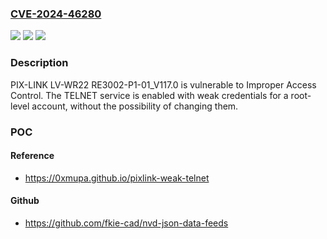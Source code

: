 ### [CVE-2024-46280](https://cve.mitre.org/cgi-bin/cvename.cgi?name=CVE-2024-46280)
![](https://img.shields.io/static/v1?label=Product&message=n%2Fa&color=blue)
![](https://img.shields.io/static/v1?label=Version&message=n%2Fa&color=blue)
![](https://img.shields.io/static/v1?label=Vulnerability&message=n%2Fa&color=brighgreen)

### Description

PIX-LINK LV-WR22 RE3002-P1-01_V117.0 is vulnerable to Improper Access Control. The TELNET service is enabled with weak credentials for a root-level account, without the possibility of changing them.

### POC

#### Reference
- https://0xmupa.github.io/pixlink-weak-telnet

#### Github
- https://github.com/fkie-cad/nvd-json-data-feeds

